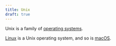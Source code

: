 ```yaml
---
title: Unix
draft: true
---
```

Unix is a family of [operating systems](./operating_system.md).

[Linux](./linux.md) is a Unix operating system, and so is [macOS](./macos.md).
